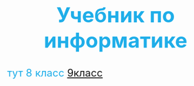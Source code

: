 <font COLOR="#1faee9" size = "5">
<h1 align="center">Учебник по информатике</h1>
тут 8 класс
<td><a href="/9класс">9класс</a><td>
